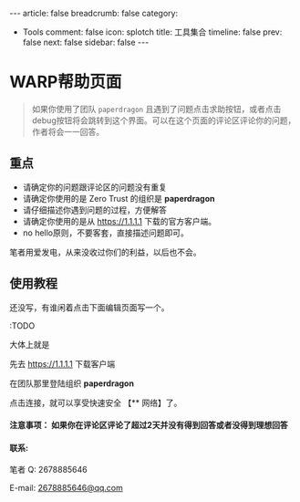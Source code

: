 ​---
article: false
breadcrumb: false
category: 
  - Tools
comment: false
icon: splotch
title: 工具集合
timeline: false
prev: false
next: false
sidebar: false
​---



# WARP帮助页面

> 如果你使用了团队 `paperdragon` 且遇到了问题点击求助按钮，或者点击debug按钮将会跳转到这个界面。可以在这个页面的评论区评论你的问题，作者将会一一回答。



## 重点

- 请确定你的问题跟评论区的问题没有重复
- 请确定你使用的是 Zero Trust 的组织是 **paperdragon**
- 请仔细描述你遇到问题的过程，方便解答
- 请确定你使用的是从 https://1.1.1.1 下载的官方客户端。
- no hello原则，不要客套，直接描述问题即可。

笔者用爱发电，从来没收过你们的利益，以后也不会。



## 使用教程

还没写，有谁闲着点击下面编辑页面写一个。 

:TODO

大体上就是

先去 https://1.1.1.1 下载客户端

在团队那里登陆组织 **paperdragon** 

点击连接，就可以享受快速安全 【** 网络】了。

#### 注意事项： 如果你在评论区评论了超过2天并没有得到回答或者没得到理想回答

#### 联系:

笔者 Q: 2678885646 

E-mail: 2678885646@qq.com